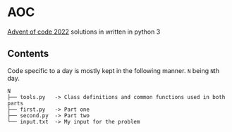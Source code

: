 # AOC
[Advent of code 2022](https://adventofcode.com/2022) solutions in written in python 3

## Contents

Code specific to a day is mostly kept in the following manner. `N` being
`N`th day.

```
N
├── tools.py   -> Class definitions and common functions used in both parts
├── first.py   -> Part one
├── second.py  -> Part two
└── input.txt  -> My input for the problem
```


